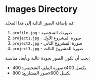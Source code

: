 # Images Directory

قم بإضافة الصور التالية إلى هذا المجلد:

1. `profile.jpg` - صورتك الشخصية
2. `project1.jpg` - صورة المشروع الأول
3. `project2.jpg` - صورة المشروع الثاني
4. `project3.jpg` - صورة المشروع الثالث

يجب أن تكون الصور بجودة عالية وبأبعاد مناسبة:
- صورة الملف الشخصي: 400x400 بكسل
- صور المشاريع: 800x600 بكسل
